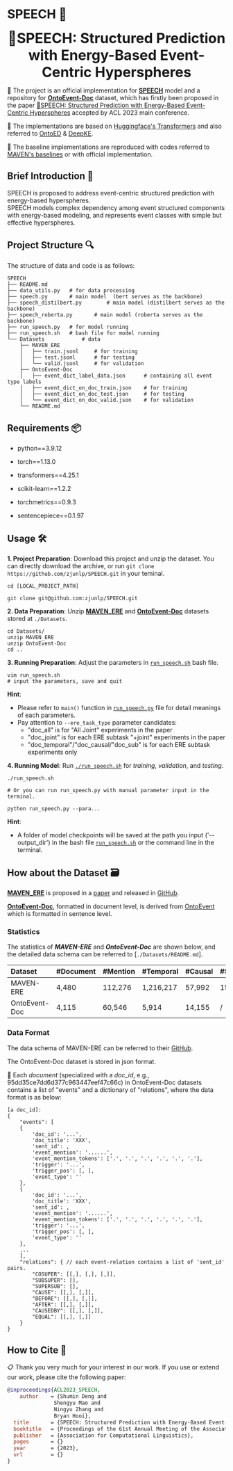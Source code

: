 # SPEECH 🚀

<p align="center">
    <font size=6><strong>💬SPEECH: Structured Prediction with Energy-Based Event-Centric Hyperspheres</strong></font>
</p>


🍎 The project is an official implementation for [**SPEECH**](https://github.com/zjunlp/SPEECH) model and a repository for [**OntoEvent-Doc**](https://github.com/zjunlp/SPEECH/tree/main/Datasets/OntoEvent-Doc.zip) dataset, which has firstly been proposed in the paper [💬SPEECH: Structured Prediction with Energy-Based Event-Centric Hyperspheres]() accepted by ACL 2023 main conference. 

🤗 The implementations are based on [Huggingface's Transformers](https://github.com/huggingface/transformers) and also referred to [OntoED](https://github.com/231sm/Reasoning_In_EE) & [DeepKE](https://github.com/zjunlp/DeepKE). 

🤗 The baseline implementations are reproduced with codes referred to [MAVEN's baselines](https://github.com/THU-KEG/MAVEN-dataset/) or with official implementation. 


## Brief Introduction 📣
SPEECH is proposed to address event-centric structured prediction with energy-based hyperspheres.  
SPEECH models complex dependency among event structured components with energy-based modeling, and represents event classes with simple but effective hyperspheres.


## Project Structure 🔍 
The structure of data and code is as follows: 

```shell
SPEECH
├── README.md
├── data_utils.py   # for data processing
├── speech.py		# main model  (bert serves as the backbone)
├── speech_distilbert.py		# main model (distilbert serves as the backbone)
├── speech_roberta.py		# main model (roberta serves as the backbone)
├── run_speech.py	# for model running
├── run_speech.sh	# bash file for model running 
└── Datasets		    # data
    ├── MAVEN_ERE   
    │   ├── train.jsonl     # for training
    │   ├── test.jsonl      # for testing
    │   └── valid.jsonl     # for validation
    ├── OntoEvent-Doc
    │   ├── event_dict_label_data.json      # containing all event type labels 
    │   ├── event_dict_on_doc_train.json	# for training
    │   ├── event_dict_on_doc_test.json		# for testing
    │   └── event_dict_on_doc_valid.json	# for validation
    └── README.md 
```

## Requirements 📦

- python==3.9.12

- torch==1.13.0 

- transformers==4.25.1

- scikit-learn==1.2.2

- torchmetrics==0.9.3

- sentencepiece==0.1.97


## Usage 🛠️

**1. Project Preparation**: Download this project and unzip the dataset. You can directly download the archive, or run ```git clone https://github.com/zjunlp/SPEECH.git``` in your teminal. 

```
cd [LOCAL_PROJECT_PATH]

git clone git@github.com:zjunlp/SPEECH.git 
```


**2. Data Preparation**: Unzip [**MAVEN_ERE**](https://github.com/zjunlp/SPEECH/tree/main/Datasets/MAVEN_ERE.zip) and [**OntoEvent-Doc**](https://github.com/zjunlp/SPEECH/tree/main/Datasets/OntoEvent-Doc.zip) datasets stored at ```./Datasets```. 
 
```
cd Datasets/
unzip MAVEN_ERE
unzip OntoEvent-Doc
cd .. 
```


**3. Running Preparation**: Adjust the parameters in [```run_speech.sh```](https://github.com/zjunlp/SPEECH/tree/main/run_speech.sh) bash file. 

```
vim run_speech.sh
# input the parameters, save and quit
```
**Hint**:  
- Please refer to ```main()``` function in [```run_speech.py```](https://github.com/zjunlp/SPEECH/tree/main/run_speech.py) file for detail meanings of each parameters.
- Pay attention to ```--ere_task_type``` parameter candidates:  
    - "doc_all" is for "All Joint" experiments in the paper 
    - "doc_joint" is for each ERE subtask "+joint" experiments in the paper
    - "doc_temporal"/"doc_causal/"doc_sub" is for each ERE subtask experiments only 


**4. Running Model**: Run [```./run_speech.sh```](https://github.com/zjunlp/SPEECH/tree/main/run_speech.sh) for *training*, *validation*, and *testing*.  

```
./run_speech.sh

# Or you can run run_speech.py with manual parameter input in the terminal.

python run_speech.py --para... 
```
**Hint**: 
- A folder of model checkpoints will be saved at the path you input ('--output_dir') in the bash file [```run_speech.sh```](https://github.com/zjunlp/SPEECH/tree/main/run_speech.sh) or the command line in the  terminal. 


## How about the Dataset 🗃️
[**MAVEN_ERE**](https://github.com/zjunlp/SPEECH/tree/main/Datasets/MAVEN_ERE.zip) is proposed in a [paper](https://aclanthology.org/2022.emnlp-main.60) and released in [GitHub](https://github.com/THU-KEG/MAVEN-ERE).

[**OntoEvent-Doc**](https://github.com/zjunlp/SPEECH/tree/main/Datasets/OntoEvent-Doc.zip), formatted in document level, is derived from [OntoEvent](https://github.com/231sm/Reasoning_In_EE/tree/main/OntoEvent) which is formatted in sentence level.  

### Statistics
The statistics of ***MAVEN-ERE*** and ***OntoEvent-Doc*** are shown below, and the detailed data schema can be referred to [```./Datasets/README.md```]. 

Dataset         | #Document | #Mention | #Temporal | #Causal | #Subevent |
| :----------------- | ---------------- | ---------------- | ---------------- | ---------------- | ---------------- |
MAVEN-ERE        | 4,480 | 112,276 | 1,216,217 | 57,992  | 15,841 |
OntoEvent-Doc    | 4,115 | 60,546 | 5,914 | 14,155 | / |

### Data Format
The data schema of MAVEN-ERE can be referred to their [GitHub](https://github.com/THU-KEG/MAVEN-ERE). 

The OntoEvent-Doc dataset is stored in json format.

🍒 Each *document* (specialized with a *doc_id*, e.g., 95dd35ce7dd6d377c963447eef47c66c) in OntoEvent-Doc datasets contains a list of "events" and a dictionary of "relations", where the data format is as below:

```
[a doc_id]:
{
    "events": [
    {
        'doc_id': '...', 
        'doc_title': 'XXX', 
        'sent_id': , 
        'event_mention': '......', 
        'event_mention_tokens': ['.', '.', '.', '.', '.', '.'], 
        'trigger': '...', 
        'trigger_pos': [, ], 
        'event_type': ''
    },
    {
        'doc_id': '...', 
        'doc_title': 'XXX', 
        'sent_id': , 
        'event_mention': '......', 
        'event_mention_tokens': ['.', '.', '.', '.', '.', '.'], 
        'trigger': '...', 
        'trigger_pos': [, ], 
        'event_type': ''
    },
    ... 
    ],
    "relations": { // each event-relation contains a list of 'sent_id' pairs.  
        "COSUPER": [[,], [,], [,]], 
        "SUBSUPER": [], 
        "SUPERSUB": [], 
        "CAUSE": [[,], [,]], 
        "BEFORE": [[,], [,]], 
        "AFTER": [[,], [,]], 
        "CAUSEDBY": [[,], [,]], 
        "EQUAL": [[,], [,]]
    }
} 
```


## How to Cite 📝
📋 Thank you very much for your interest in our work. If you use or extend our work, please cite the following paper:

```bibtex
@inproceedings{ACL2023_SPEECH,
    author    = {Shumin Deng and
               Shengyu Mao and
               Ningyu Zhang and
               Bryan Hooi},
  title       = {SPEECH: Structured Prediction with Energy-Based Event-Centric Hyperspheres},
  booktitle   = {Proceedings of the 61st Annual Meeting of the Association for Computational Linguistics and the 11th International Joint Conference on Natural Language Processing (Volume 1: Long Papers)},
  publisher   = {Association for Computational Linguistics},
  pages       = {}
  year        = {2023},
  url         = {}
}
```
